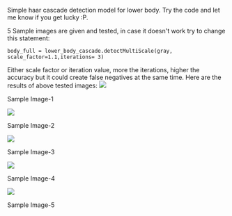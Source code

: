 Simple haar cascade detection model for lower body. Try the code and let me know if you get lucky :P.

5 Sample images are given and tested, in case it doesn't work try to change this statement:

```body_full = lower_body_cascade.detectMultiScale(gray, scale_factor=1.1,iterations= 3)```

Either scale factor or iteration value, more the iterations, higher the accuracy but it could create false negatives at the same time. Here are the results of above tested images:
![](results/Result1.png)

Sample Image-1

![](results/Result2.png)

Sample Image-2

![](results/Result3.png)

Sample Image-3

![](results/Result4.png)

Sample Image-4

![](results/Result5.png)

Sample Image-5
